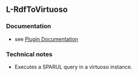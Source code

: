 L-RdfToVirtuoso
----------

### Documentation

* see [Plugin Documentation](./doc/About.md)

### Technical notes

* Executes a SPARUL query in a virtuoso instance.
